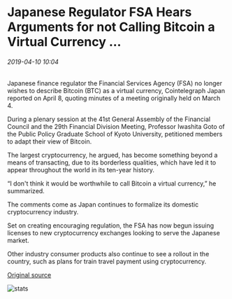# Japanese Regulator FSA Hears Arguments for not Calling Bitcoin a Virtual Currency ...

###### 2019-04-10 10:04

Japanese finance regulator the Financial Services Agency (FSA) no longer wishes to describe Bitcoin (BTC) as a virtual currency, Cointelegraph Japan reported on April 8, quoting minutes of a meeting originally held on March 4.

During a plenary session at the 41st General Assembly of the Financial Council and the 29th Financial Division Meeting, Professor Iwashita Goto of the Public Policy Graduate School of Kyoto University, petitioned members to adapt their view of Bitcoin.

The largest cryptocurrency, he argued, has become something beyond a means of transacting, due to its borderless qualities, which have led it to appear throughout the world in its ten-year history.

“I don't think it would be worthwhile to call Bitcoin a virtual currency,” he summarized.

The comments come as Japan continues to formalize its domestic cryptocurrency industry.

Set on creating encouraging regulation, the FSA has now begun issuing licenses to new cryptocurrency exchanges looking to serve the Japanese market.

Other industry consumer products also continue to see a rollout in the country, such as plans for train travel payment using cryptocurrency.

[Original source](https://cointelegraph.com/news/japanese-regulator-fsa-hears-arguments-for-not-calling-bitcoin-a-virtual-currency)

![stats](https://c.statcounter.com/11760860/0/a89fa40b/1/ "stats")